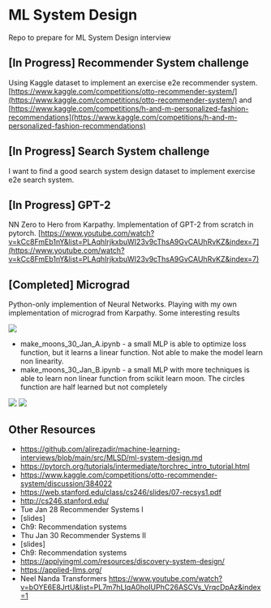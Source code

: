 # ML System Design

Repo to prepare for ML System Design interview

## [In Progress] Recommender System challenge

Using Kaggle dataset to implement an exercise e2e recommender system. [https://www.kaggle.com/competitions/otto-recommender-system/](https://www.kaggle.com/competitions/otto-recommender-system/) and [https://www.kaggle.com/competitions/h-and-m-personalized-fashion-recommendations](https://www.kaggle.com/competitions/h-and-m-personalized-fashion-recommendations)

## [In Progress] Search System challenge

I want to find a good search system design dataset to implement exercise e2e search system.

## [In Progress] GPT-2

NN Zero to Hero from Karpathy. Implementation of GPT-2 from scratch in pytorch. [https://www.youtube.com/watch?v=kCc8FmEb1nY&list=PLAqhIrjkxbuWI23v9cThsA9GvCAUhRvKZ&index=7](https://www.youtube.com/watch?v=kCc8FmEb1nY&list=PLAqhIrjkxbuWI23v9cThsA9GvCAUhRvKZ&index=7)

## [Completed] Micrograd

Python-only implemention of Neural Networks. Playing with my own implementation of micrograd from Karpathy. Some interesting results

![](https://raw.githubusercontent.com/SolbiatiAlessandro/ML-system-design/refs/heads/main/imgs/micrograd-MLP.svg)

- make_moons_30_Jan_A.ipynb - a small MLP is able to optimize loss function, but it learns a linear function. Not able to make the model learn non linearity.
- make_moons_30_Jan_B.ipynb - a small MLP with more techniques is able to learn non linear function from scikit learn moon. The circles function are half learned but not completely 

![](https://github.com/SolbiatiAlessandro/ML-system-design/blob/main/imgs/micrograd-1.png)
![](https://github.com/SolbiatiAlessandro/ML-system-design/blob/main/imgs/micrograd-2.png)


## Other Resources

- https://github.com/alirezadir/machine-learning-interviews/blob/main/src/MLSD/ml-system-design.md	
- https://pytorch.org/tutorials/intermediate/torchrec_intro_tutorial.html 
- https://www.kaggle.com/competitions/otto-recommender-system/discussion/384022 
- https://web.stanford.edu/class/cs246/slides/07-recsys1.pdf 
- http://cs246.stanford.edu/ 
- Tue Jan 28	Recommender Systems I
- [slides]	
- Ch9: Recommendation systems
- Thu Jan 30	Recommender Systems II
- [slides]	
- Ch9: Recommendation systems
- https://applyingml.com/resources/discovery-system-design/ 
- https://applied-llms.org/ 
- Neel Nanda Transformers https://www.youtube.com/watch?v=bOYE6E8JrtU&list=PL7m7hLIqA0hoIUPhC26ASCVs_VrqcDpAz&index=1
